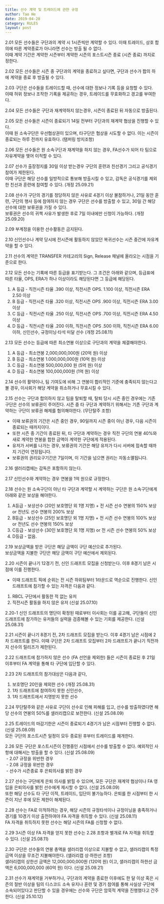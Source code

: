```yaml
---
title: 선수 계약 및 트레이드에 관한 규정
author: Tao He
date: 2019-04-28
category: RULES
layout: post
---
```


2.01 모든 선수들은 구단과의 계약 시 1시즌씩만 계약할 수 있다. 이때 트레이드, 상호 합의에 따른 계약종료가 아니라면 선수는 방출 될 수 없다. <br>
이때 계약 기간은 계약한 시즌부터 계약한 시즌의 포스트시즌 종료 (시즌 종료) 까지로 정한다.

2.02 모든 선수들은 시즌 중 구단과의 계약을 종료하고 싶다면, 구단과 선수가 합의 하에 계약을 종료 후 방출될 수 있다. 

2.03 구단은 선수들을 트레이드할 때, 선수에 대한 정보나 기록 등을 요청할 수 있다. <br>
이때 허위 정보나 조작한 기록을 제공하는 경우, 트레이드를 무효화하고 경고를 부여한다. 

2.04 모든 선수들은 구단과 재계약하지 않는경우, 시즌이 종료된 뒤 자동으로 방출된다.

2.05 모든 선수들은 시즌이 종료되기 14일 전부터 구단과의 재계약 협상을 진행할 수 있다. <br>
이때 원 소속구단은 우선협상권이 있으며, 타구단은 협상을 시도할 수 없다. 이는 시즌이 종료되는 하루 전까지 유효하다. (탬퍼링 방지조항) 

2.06 모든 선수들은 원 소속구단과 재계약을 하지 않는 경우, FA선수가 되어 타 팀으로 자유계약을 맺어 이적할 수 있다.

2.07 선수가 출장정지를 30일 이상 받는경우 구단의 훈련과 친선경기 그리고 공식경기 참여가 제한된다. <br>
이때 구단은 해당 선수를 일방적으로 통보해 방출시킬 수 있고, 감독은 공식경기를 제외한 친선과 훈련에 참여할 수 있다. (개정 25.09.21) 

2.08 선수가 구단의 경기를 정당하지 않은 사유로 4경기 이상 불참하거나, 21일 동안 훈련, 구단의 행사 등에 참여하지 않는 경우 
구단은 선수를 방출할 수 있고, 30일 간 해당 선수에 대한 보류권을 가질 수 있다. <br>
보류권은 선수의 귀책 사유가 발생한 후로 7일 이내에만 신청이 가능하다. (개정 25.09.20)

2.09 부계정을 이용한 선수활동은 금지된다.

2.10 신인선수나 계약 당시에 전시즌에 활동하지 않았던 복귀선수는 시즌 중간에 자유계약을 할 수 있다.

2.11 선수의 계약은 TRANSFER 카테고리의 Sign, Release 채널에 올라오는 시점을 기준으로 한다.

2.12 모든 선수는 기록에 따른 등급을 표기받는다. 그 조건은 아래와 같으며, 등급표에 따른 타율, OPS, ERA가 하나 이상이라도 해당된다면 그 등급에 해당된다.
1. A 등급 - 직전시즌 타율 .390 이상, 직전시즌 OPS. 1.100 이상, 직전시즌 ERA 2.50 이상
2. B 등급 - 직전시즌 타율 .320 이상, 직전시즌 OPS .900 이상, 직전시즌 ERA 3.00 이상
3. C 등급 - 직전시즌 타율 .250 이상, 직전시즌 OPS .700 이상, 직전시즌 ERA 4.50 이상
4. D 등급 - 직전시즌 타율 .200 이하, 직전시즌 OPS .500 이하, 직전시즌 ERA 6.00 이하, 신인선수, 규정이닝·타석 미달 선수 (개정 25.08.11)

2.13 모든 선수는 등급에 따른 최소연봉 이상으로 구단과의 계약을 체결해야한다.
1. A 등급 - 최소연봉 2,000,000,000원 (20억 원) 이상
2. B 등급 - 최소연봉 1.000,000,000원 (10억 원) 이상
3. C 등급 - 최소연봉 500,000,000 원 (5억 원) 이상
4. D 등급 - 최소연봉 100,000,000원 (1억 원) 이상

2.14 선수의 활약이나, 팀 기여도에 비해 그 연봉이 합리적인 기준에 충족되지 않는다고 볼 경우, 이사회가 해당 계약을 취소하거나 무효시킬 수 있다.

2.15 선수는 구단과 합의하지 않고 팀을 탈퇴할 때, 탈퇴 당시 시즌 중인 경우에는 기존 구단은 선수의 보류권이 주어진다. 시즌 중 타 구단과 계약하기 위해서는 기존 구단과 계약하는 구단이 보류권 해제를 협의해야한다. (무단탈주 조항)
+ 이때 보류권의 기간은 시즌 중인 경우, 90일까지 시즌 중이 아닌 경우, 다음 시즌이 종료되는 때까지이다.
+ 또한 시즌 중 기간이 종료된 뒤, 타 구단과 계약하는 경우 직전 구단의 연봉 40%와 새로 계약한 연봉을 합한 금액이 계약한 구단에게 적용된다.
+ 유저가 서버를 나가는 경우, 보류권의 기간은 해당 유저가 다시 서버에 접속할 때까지 기간이 연장됩니다.
+ 보류권의 권리요구기간은 7일이며, 이 기간을 넘으면 권리는 자동소멸됩니다.

2.16 샐러리캡에는 감독은 포함하지 않는다.

2.17 신인선수와 계약하는 경우 연봉을 1억 원으로 규정한다.

2.18 선수는 원 소속구단이 아닌 타 구단과 계약할 시 계약하는 구단은 원 소속구단에게 아래와 같은 보상을 해야한다.
1. A등급 - 보상선수 (20인 보호명단 외 1명 지명) + 전 시즌 선수 연봉의 150% 보상 or 전년도 선수 연봉의 200% 보상
2. B등급 - 보상선수 (25인 보호명단 외 1명 지명) + 전 시즌 선수 연봉의 100% 보상 or 전년도 선수 연봉의 150% 보상
3. C등급 - 보상선수 (30인 보호명단 외 1명 지명) or 전 시즌 선수 연봉의 50% 보상
4. D등급 - 없음.

2.19 보상금액을 받은 구단은 해당 금액이 구단 예산으로 추가된다. <br> 
보상금액을 지불한 구단은 해당 금액이 구단 예산에서 제외된다. 

2.20 시즌이 끝나기 12경기 전, 신인 드래프트 모집을 신청받는다. 이후 8경기 남은 시점에 이를 진행한다.
+ 이때 드래프트 픽에 순위는 전 시즌 하위팀부터 1라운드로 역순으로 진행한다. 신인드래프트에 참가할 수 있는 자격은 다음과 같다.
1. RBCL 구단에서 활동한 적 없는 유저
2. 직전시즌 활동을 하지 않은 유저 (신설 25.07.10)

2.20-1 신인 드래프트의 명단이 확정된 때로부터 이사회는 이를 공고해, 구단들이 신인 드래프트에 참가하는 유저들의 실력을 검증해볼 수 있는 기회를 제공한다. (신설 25.08.31)

2.21 시즌이 끝나기 8경기 전, 2차 드래프트 모집을 받는다. 이후 4경기 남은 시점에 2차 드래프트를 한다. 이때 구단은 2차 드래프트 모집부터 2차 드래프트가 끝나기 직전까지 선수의 릴리즈가 제한된다.

2.22 드래프트에 참가하지 않은 선수 (FA 선언을 제외한) 들은 시즌이 종료된 후 21일 이후부터 FA 계약을 통해 타 구단에 입단할 수 있다.

2.23 2차 드래프트의 참가대상은 다음과 같다,
1. 보호명단 20인을 제외한 선수 (개정 25.08.31)
2. 1차 드래프트에 참여하지 못한 신인선수,
3. 1차 드래프트에서 지명받지 못한 선수

2.24 무단탈주와 같은 사유로 구단이 선수로 인해 피해를 입고, 선수를 방출하였다면 해당 선수의 연봉의 50%를 샐러리캡으로 보전한다. (신설 25.08.09)

2.25 트레이드의 마감기한은 시즌이 종료되기 4경기가 남은 시점부터 진행할 수 없다. (신설 25.08.09) <br>
모든 구단의 포스트시즌 일정이 모두 종료된 후부터 트레이드를 재개한다.

2.26 모든 구단은 포스트시즌이 진행중인 시점에서 선수를 방출할 수 없다. 예외적인 사항에 대해서는 방출을 할 수 있다. (신설 25.08.09) <br>
&nbsp;- 2.07 규정을 위반한 경우 <br> 
&nbsp;- 2.08 규정을 위반한 경우 <br> 
&nbsp;- 선수가 시즌종료 후 은퇴의사를 밝힌 경우

2.27 선수는 구단에게 은퇴 의사를 밝힐 수 있으며, 모든 구단은 재계약 협상이나 FA 영입을 은퇴의사를 밝힌 선수에게 제시할 수 없다. (신설 25.08.09) <br> 
또한 해당 선수도 타 구단 이적, 트레이드, 입단이 불가능하다. 은퇴를 한 시점부터 한 시즌이 지난 후에 모든 제한이 해제된다.

2.28 선수는 FA로 이적하려는 경우, 해당 시즌의 규정타석이나 규정이닝을 충족하거나 경기를 10경기 이상 출전하여야 FA 자격을 취득할 수 있다. (신설 25.08.11) <br> 
FA 자격을 취득하지 못한 선수는 해당 시즌의 FA를 신청할 수 없다.

2.29 3시즌 이상 FA 자격을 얻지 못한 선수는 2.28 조항과 별개로 FA 자격을 취득할 수 있다. (신설 25.08.11)  

2.30 구단은 선수들의 연봉 총액을 샐러리캡 이상으로 지불할 수 없고, 샐러리캡의 특정 금액 이상을 무조건 지불해야한다. (샐러리캡 상·하한선 조항) <br> 
샐러리캡의 상한선 금액은 12,000,000,000원 (120억 원) 이고, 샐러리캡의 하한선 금액은 6,000,000,000 (60억 원) 이다. (신설 25.09.21)

2.31 선수가 재계약을 거부하거나, 구단과의 계약을 종료한 이후에도 한 달 이상 혹은 시즌의 절반 이상을 팀의 디스코드 소속 유지나 훈련 및 경기 참여를 통해 사실상 구단에 소속되어있다고 판단할 수 있을 경우에는 선수와 구단은 암묵적 계약을 진행했다고 간주한다. (신설 25.10.12)



